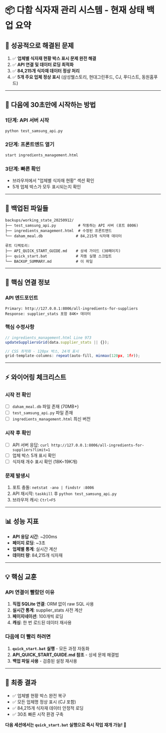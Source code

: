 # 📦 다함 식자재 관리 시스템 - 현재 상태 백업 요약

## 🎯 **성공적으로 해결된 문제**
1. ✅ **업체별 식자재 현황 박스 표시 문제 완전 해결**
2. ✅ **API 연결 및 데이터 로딩 최적화**
3. ✅ **84,215개 식자재 데이터 정상 처리**
4. ✅ **5개 주요 업체 정상 표시** (삼성웰스토리, 현대그린푸드, CJ, 푸디스트, 동원홈푸드)

---

## 🚀 **다음에 30초만에 시작하는 방법**

### **1단계: API 서버 시작**
```bash
python test_samsung_api.py
```

### **2단계: 프론트엔드 열기**
```bash
start ingredients_management.html
```

### **3단계: 빠른 확인**
- 브라우저에서 "업체별 식자재 현황" 섹션 확인
- 5개 업체 박스가 모두 표시되는지 확인

---

## 📁 **백업된 파일들**
```
backups/working_state_20250912/
├── test_samsung_api.py          # 작동하는 API 서버 (포트 8006)
├── ingredients_management.html  # 수정된 프론트엔드
└── daham_meal.db               # 84,215개 식자재 데이터

루트 디렉토리:
├── API_QUICK_START_GUIDE.md    # 상세 가이드 (30페이지)
├── quick_start.bat             # 자동 실행 스크립트
└── BACKUP_SUMMARY.md           # 이 파일
```

---

## 🔌 **핵심 연결 정보**

### **API 엔드포인트**
```
Primary: http://127.0.0.1:8006/all-ingredients-for-suppliers
Response: supplier_stats 포함 84K+ 데이터
```

### **핵심 수정사항**
```javascript
// ingredients_management.html Line 973
updateSuppliersGrid(data.supplier_stats || {});

// CSS 최적화 - 120px 박스, 24개 표시
grid-template-columns: repeat(auto-fill, minmax(120px, 1fr));
```

---

## ⚡ **와이어링 체크리스트**

### **시작 전 확인**
- [ ] `daham_meal.db` 파일 존재 (70MB+)
- [ ] `test_samsung_api.py` 파일 존재
- [ ] `ingredients_management.html` 최신 버전

### **시작 후 확인** 
- [ ] API 서버 응답: `curl http://127.0.0.1:8006/all-ingredients-for-suppliers?limit=1`
- [ ] 업체 박스 5개 표시 확인
- [ ] 식자재 개수 표시 확인 (18K~19K개)

### **문제 발생시**
1. 포트 충돌: `netstat -ano | findstr :8006`
2. API 재시작: `taskkill` 후 `python test_samsung_api.py`
3. 브라우저 캐시: `Ctrl+F5`

---

## 📊 **성능 지표**
- **API 응답 시간**: ~200ms
- **페이지 로딩**: ~3초
- **업체별 통계**: 실시간 계산
- **데이터 량**: 84,215개 식자재

---

## 💡 **핵심 교훈**

### **API 연결이 빨랐던 이유**
1. **직접 SQLite 연결**: ORM 없이 raw SQL 사용
2. **실시간 통계**: supplier_stats 사전 계산
3. **페이지네이션**: 100개씩 로딩
4. **캐싱**: 한 번 로드된 데이터 재사용

### **다음에 더 빨리 하려면**
1. **`quick_start.bat` 실행** - 모든 과정 자동화
2. **API_QUICK_START_GUIDE.md 참조** - 상세 문제 해결법
3. **백업 파일 사용** - 검증된 설정 재사용

---

## 🎉 **최종 결과**
- ✅ 업체별 현황 박스 완전 복구
- ✅ 모든 업체명 정상 표시 (CJ 포함)
- ✅ 84,215개 식자재 데이터 안정적 로딩
- ✅ 30초 빠른 시작 환경 구축

**다음 세션에서는 `quick_start.bat` 실행으로 즉시 작업 재개 가능! 🚀**